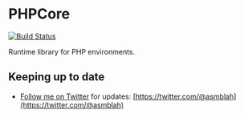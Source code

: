 PHPCore
=======

[![Build Status](https://secure.travis-ci.org/uniter/phpcore.png?branch=master)](http://travis-ci.org/uniter/phpcore)

Runtime library for PHP environments.

Keeping up to date
------------------
- [Follow me on Twitter](https://twitter.com/@asmblah) for updates: [https://twitter.com/@asmblah](https://twitter.com/@asmblah)
